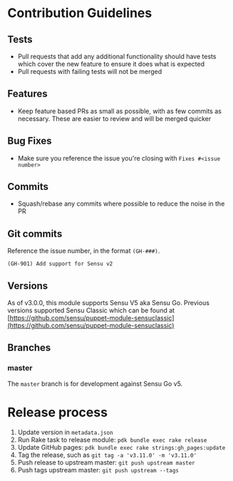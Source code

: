 # Contribution Guidelines

## Tests

  - Pull requests that add any additional functionality should have tests which cover the new feature to ensure it does what is expected
  - Pull requests with failing tests will not be merged

## Features

  - Keep feature based PRs as small as possible, with as few commits as necessary. These are easier to review and will be merged quicker

## Bug Fixes

  - Make sure you reference the issue you're closing with `Fixes #<issue number>`

## Commits

  - Squash/rebase any commits where possible to reduce the noise in the PR

## Git commits

Reference the issue number, in the format `(GH-###)`.

```
(GH-901) Add support for Sensu v2
```

## Versions

As of v3.0.0, this module supports Sensu V5 aka Sensu Go. Previous
versions supported Sensu Classic which can be found at
[https://github.com/sensu/puppet-module-sensuclassic](https://github.com/sensu/puppet-module-sensuclassic)

## Branches

### master

The `master` branch is for development against Sensu Go v5.

# Release process

1. Update version in `metadata.json`
1. Run Rake task to release module: `pdk bundle exec rake release`
1. Update GitHub pages: `pdk bundle exec rake strings:gh_pages:update`
1. Tag the release, such as `git tag -a 'v3.11.0' -m 'v3.11.0'`
1. Push release to upstream master: `git push upstream master`
1. Push tags upstream master: `git push upstream --tags`
